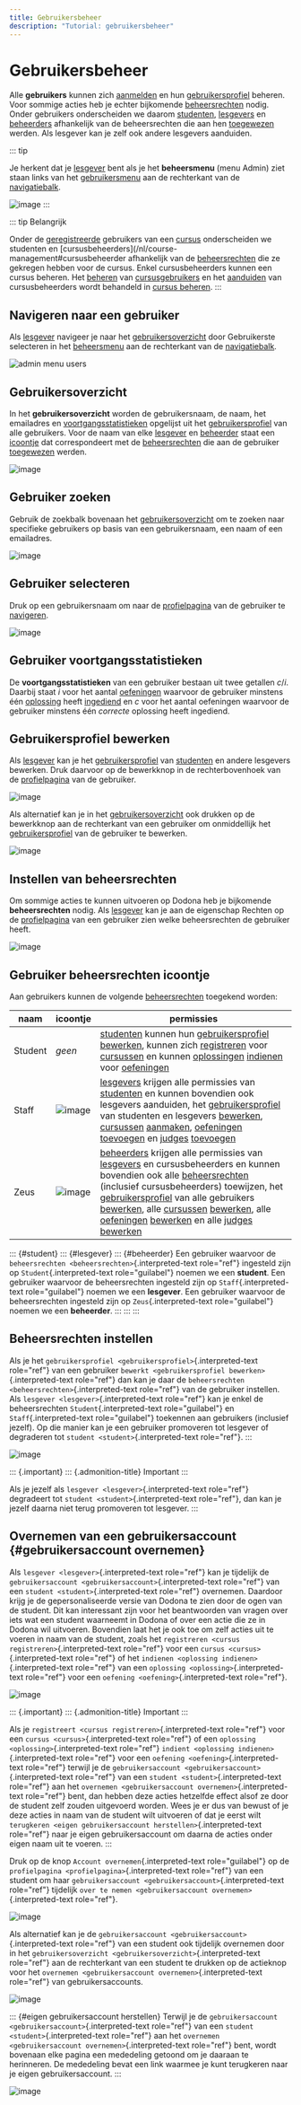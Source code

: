 ```yaml
---
title: Gebruikersbeheer
description: "Tutorial: gebruikersbeheer"
---
```


# Gebruikersbeheer

Alle **gebruikers** kunnen zich
[aanmelden](#aanmelden) en hun
[gebruikersprofiel](#profiel) beheren. Voor sommige acties heb je echter bijkomende
[beheersrechten](#beheersrechten) nodig.
Onder gebruikers onderscheiden we daarom
[studenten](#studenten),
[lesgevers](#lesgevers) en
[beheerders](#beheerders) afhankelijk van
de beheersrechten die aan hen
[toegewezen](#beheersrechten-instellen)
werden. Als lesgever kan je zelf ook andere lesgevers aanduiden.

::: tip

Je herkent dat je [lesgever](#lesgevers) bent als je het **beheersmenu** (menu <span class="guilabel">Admin</span>) ziet staan links van het
[gebruikersmenu](/nl/for-students#gebruikersmenu) aan de
rechterkant van de [navigatiebalk](/nl/for-students#navigatiebalk).

![image](./staff.admin_menu.nl.png)
:::

::: tip Belangrijk

Onder de [geregistreerde](/nl/for-students#cursus-registreren) gebruikers van een [cursus](/nl/course-management#cursus) onderscheiden we studenten en
[cursusbeheerders](/nl/course-management#cursusbeheerder
afhankelijk van de [beheersrechten](#beheersrechten) die ze gekregen hebben voor de cursus. Enkel
cursusbeheerders kunnen een cursus beheren. Het
[beheren](/nl/course-management#cursusgebruikers-beheren) van
[cursusgebruikers](/nl/course-management/cursusgebruiker) en
het [aanduiden](/nl/course-management/cursusbeheerders-aanduiden) van cursusbeheerders wordt behandeld in
[cursus beheren](/nl/course-management).
:::

## Navigeren naar een gebruiker

Als [lesgever](#lesgevers) navigeer je naar
het [gebruikersoverzicht](#gebruikersoverzicht) door <span class="guilabel">Gebruikers</span>te
selecteren in het [beheersmenu](#beheersmenu) aan de rechterkant van de
[navigatiebalk](/nl/for-students#navigatiabalk).

![admin menu users](./staff.admin_menu_users.nl.png)

## Gebruikersoverzicht
In het **gebruikersoverzicht** worden de gebruikersnaam, de naam, het
emailadres en
[voortgangsstatistieken](#voortgangsstatistieken) opgelijst uit het
[gebruikersprofiel](/nl/for-students#gebruikersprofiel)
van alle gebruikers. Voor de naam van elke [lesgever](#lesgevers) en [beheerder](#beheerders)
staat een
[icoontje](#gebruikers-beheersrechten-icoontje) dat correspondeert met de
[beheersrechten](#beheersrechten) die aan
de gebruiker [toegewezen](#beheersrechten-instellen) werden.

![image](./staff.users.nl.png)

## Gebruiker zoeken
Gebruik de zoekbalk bovenaan het
[gebruikersoverzicht](#gebruikersoverzicht) om te zoeken naar specifieke gebruikers op basis van een
gebruikersnaam, een naam of een emailadres.

![image](./staff.users_filtered.nl.png)

## Gebruiker selecteren
Druk op een gebruikersnaam om naar de
[profielpagina](/nl/for-students#profielpagina) van de
gebruiker te [navigeren](#gebruiker-navigeren).

![image](./staff.users_filtered_link.nl.png)

## Gebruiker voortgangsstatistieken
De **voortgangsstatistieken** van een gebruiker bestaan uit twee
getallen $c/i$. Daarbij staat $i$ voor het aantal
[oefeningen](/nl/for-students#oefening) waarvoor de
gebruiker minstens één [oplossing](/nl/for-students#oplossing) heeft [ingediend](/nl/for-students#oplossing-indienen) en $c$ voor het aantal oefeningen waarvoor de gebruiker
minstens één *correcte* oplossing heeft ingediend.


## Gebruikersprofiel bewerken


Als [lesgever](#lesgevers) kan je het
[gebruikersprofiel](/nl/for-students#gebruikersprofiel)
van [studenten](#studenten) en andere
lesgevers bewerken. Druk daarvoor op de bewerkknop in de
rechterbovenhoek van de
[profielpagina](/nl/for-students#profielpagina) van de
gebruiker.

![image](./staff.user_edit_link.nl.png)

Als alternatief kan je in het
[gebruikersoverzicht](#gebruikersoverzicht) ook drukken op de bewerkknop aan de rechterkant van een
gebruiker om onmiddellijk het
[gebruikersprofiel](/nl/for-students#gebruikersprofiel)
van de gebruiker te bewerken.

![image](./staff.users_filtered_edit_link.nl.png)

## Instellen van beheersrechten

Om sommige acties te kunnen uitvoeren op Dodona heb je bijkomende
**beheersrechten** nodig. Als [lesgever](#lesgevers) kan je aan de eigenschap <span class="guilabel">Rechten</span> op de [profielpagina](/nl/for-students#profielpagina) van een gebruiker zien welke beheersrechten de gebruiker
heeft.

![image](./staff.user_edit_permission.nl.png)

## Gebruiker beheersrechten icoontje
Aan gebruikers kunnen de volgende
[beheersrechten](#beheersrechten)
toegekend worden:

 | naam                                          | icoontje                                |permissies|
 | ----------------------------------------------|-----------------------------------------|----------|
 | <span class="guilabel">Student</span>|   *geen*|                                  [studenten](#students) kunnen hun [gebruikersprofiel](/nl/for-students#gebruikersprofiel) [bewerken](/nl/for-students#gebruikersprofiel-bewerken), kunnen zich [registreren](/nl/for-students#cursus-registreren) voor [cursussen](/nl/course-management#cursus) en kunnen [oplossingen](/nl/for-students#oplossing) [indienen](/nl/for-students#oplossing-indienen) voor [oefeningen](/nl/for-students#oefening)|
 |<span class="guilabel">Staff</span>|     ![image](../../../images/role_icons/staff.png)|   [lesgevers](#lesgevers) krijgen alle permissies van [studenten](#studenten) en kunnen bovendien ook lesgevers aanduiden, het [gebruikersprofiel](/nl/for-students#gebruikersprofiel) van studenten en lesgevers [bewerken](/nl/for-students#gebruikersprofiel-bewerken), [cursussen](/nl/course-management#cursus) [aanmaken](/nl/course-management#cursus-aanmaken), [oefeningen](/nl/for-students#oefening) [toevoegen](/nl/course-management#oefening-toevoegen) en [judges](/nl/for-students#judge) [toevoegen](/nl/creating-a-judge)|
 |<span class="guilabel">Zeus</span>|      ![image](../../../images/role_icons/zeus.png)|    [beheerders](#beheerders) krijgen alle permissies van [lesgevers](#lesgevers) en cursusbeheerders en kunnen bovendien ook alle [beheersrechten](#beheersrechten) (inclusief cursusbeheerders) toewijzen, het [gebruikersprofiel](/nl/for-students#gebruikersprofiel) van alle gebruikers [bewerken](/nl/for-students#gebruikersprofiel-bewerken), alle [cursussen](/nl/course-management#cursus) [bewerken](/nl/course-management#cursus-bewerken), alle [oefeningen](/nl/for-students#oefening) [bewerken](/nl/course-management#oefening-bewerken) en alle [judges](/nl/for-students#judge) [bewerken](/nl/judges#judge-bewerken)

::: {#student}
::: {#lesgever}
::: {#beheerder}
Een gebruiker waarvoor de
`beheersrechten <beheersrechten>`{.interpreted-text role="ref"}
ingesteld zijn op `Student`{.interpreted-text role="guilabel"} noemen we
een **student**. Een gebruiker waarvoor de beheersrechten ingesteld zijn
op `Staff`{.interpreted-text role="guilabel"} noemen we een
**lesgever**. Een gebruiker waarvoor de beheersrechten ingesteld zijn op
`Zeus`{.interpreted-text role="guilabel"} noemen we een **beheerder**.
:::
:::
:::

## Beheersrechten instellen
Als je het `gebruikersprofiel <gebruikersprofiel>`{.interpreted-text
role="ref"} van een gebruiker
`bewerkt <gebruikersprofiel bewerken>`{.interpreted-text role="ref"} dan
kan je daar de `beheersrechten <beheersrechten>`{.interpreted-text
role="ref"} van de gebruiker instellen. Als
`lesgever <lesgever>`{.interpreted-text role="ref"} kan je enkel de
beheersrechten `Student`{.interpreted-text role="guilabel"} en
`Staff`{.interpreted-text role="guilabel"} toekennen aan gebruikers
(inclusief jezelf). Op die manier kan je een gebruiker promoveren tot
lesgever of degraderen tot `student <student>`{.interpreted-text
role="ref"}.
:::

![image](./staff.user_edit_permission.nl.png)

::: {.important}
::: {.admonition-title}
Important
:::

Als je jezelf als `lesgever <lesgever>`{.interpreted-text role="ref"}
degradeert tot `student <student>`{.interpreted-text role="ref"}, dan
kan je jezelf daarna niet terug promoveren tot lesgever.
:::

Overnemen van een gebruikersaccount {#gebruikersaccount overnemen}
-----------------------------------

Als `lesgever <lesgever>`{.interpreted-text role="ref"} kan je tijdelijk
de `gebruikersaccount <gebruikersaccount>`{.interpreted-text role="ref"}
van een `student <student>`{.interpreted-text role="ref"} overnemen.
Daardoor krijg je de gepersonaliseerde versie van Dodona te zien door de
ogen van de student. Dit kan interessant zijn voor het beantwoorden van
vragen over iets wat een student waarneemt in Dodona of over een actie
die ze in Dodona wil uitvoeren. Bovendien laat het je ook toe om zelf
acties uit te voeren in naam van de student, zoals het
`registreren <cursus registreren>`{.interpreted-text role="ref"} voor
een `cursus <cursus>`{.interpreted-text role="ref"} of het
`indienen <oplossing indienen>`{.interpreted-text role="ref"} van een
`oplossing <oplossing>`{.interpreted-text role="ref"} voor een
`oefening <oefening>`{.interpreted-text role="ref"}.

![image](./staff.impersonating.nl.png)

::: {.important}
::: {.admonition-title}
Important
:::

Als je `registreert <cursus registreren>`{.interpreted-text role="ref"}
voor een `cursus <cursus>`{.interpreted-text role="ref"} of een
`oplossing <oplossing>`{.interpreted-text role="ref"}
`indient <oplossing indienen>`{.interpreted-text role="ref"} voor een
`oefening <oefening>`{.interpreted-text role="ref"} terwijl je de
`gebruikersaccount <gebruikersaccount>`{.interpreted-text role="ref"}
van een `student <student>`{.interpreted-text role="ref"} aan het
`overnemen <gebruikersaccount overnemen>`{.interpreted-text role="ref"}
bent, dan hebben deze acties hetzelfde effect alsof ze door de student
zelf zouden uitgevoerd worden. Wees je er dus van bewust of je deze
acties in naam van de student wilt uitvoeren of dat je eerst wilt
`terugkeren <eigen gebruikersaccount herstellen>`{.interpreted-text
role="ref"} naar je eigen gebruikersaccount om daarna de acties onder
eigen naam uit te voeren.
:::

Druk op de knop `Account overnemen`{.interpreted-text role="guilabel"}
op de `profielpagina <profielpagina>`{.interpreted-text role="ref"} van
een student om haar
`gebruikersaccount <gebruikersaccount>`{.interpreted-text role="ref"}
tijdelijk
`over te nemen <gebruikersaccount overnemen>`{.interpreted-text
role="ref"}.

![image](./staff.user_impersonate_link.nl.png)

Als alternatief kan je de
`gebruikersaccount <gebruikersaccount>`{.interpreted-text role="ref"}
van een student ook tijdelijk overnemen door in het
`gebruikersoverzicht <gebruikersoverzicht>`{.interpreted-text
role="ref"} aan de rechterkant van een student te drukken op de
actieknop voor het
`overnemen <gebruikersaccount overnemen>`{.interpreted-text role="ref"}
van gebruikersaccounts.

![image](./staff.users_filtered_impersonate_link.nl.png)

::: {#eigen gebruikersaccount herstellen}
Terwijl je de `gebruikersaccount <gebruikersaccount>`{.interpreted-text
role="ref"} van een `student <student>`{.interpreted-text role="ref"}
aan het `overnemen <gebruikersaccount overnemen>`{.interpreted-text
role="ref"} bent, wordt bovenaan elke pagina een mededeling getoond om
je daaraan te herinneren. De mededeling bevat een link waarmee je kunt
terugkeren naar je eigen gebruikersaccount.
:::

![image](./staff.stop_impersonating_link.nl.png)
